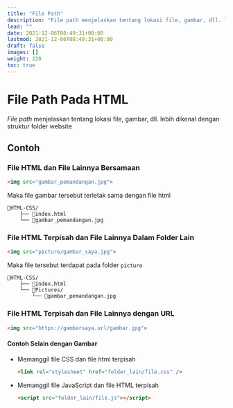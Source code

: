 ```yaml
---
title: "File Path"
description: "File path menjelaskan tentang lokasi file, gambar, dll. lebih dikenal dengan struktur folder website"
lead: ""
date: 2021-12-06T08:49:31+00:00
lastmod: 2021-12-06T08:49:31+00:00
draft: false
images: []
weight: 220
toc: true
---
```

# File Path Pada HTML

*File path* menjelaskan tentang lokasi file, gambar, dll. lebih dikenal dengan struktur folder website

## Contoh

### File HTML dan File Lainnya Bersamaan

```html
<img src="gambar_pemandangan.jpg">
```

Maka file gambar tersebut terletak sama dengan file html

```
📂HTML-CSS/
    ├── 📄index.html
    └── 🚞gambar_pemandangan.jpg
```

### File HTML Terpisah dan File Lainnya Dalam Folder Lain

```html
<img src="picture/gambar_saya.jpg">
```

Maka file tersebut terdapat pada folder ``picture``

```
📂HTML-CSS/
    ├── 📄index.html
    └── 📂Pictures/
        └── 🚞gambar_pemandangan.jpg
```

### File HTML Terpisah dan File Lainnya dengan URL

```html
<img src="https://gambarsaya.url/gambar.jpg">
```

#### Contoh Selain dengan Gambar

- Memanggil file CSS dan file html terpisah

    ```html
    <link rel="stylesheet" href="folder_lain/file.css" />
    ```

- Memanggil file JavaScript dan file HTML terpisah

    ```html
    <script src="folder_lain/file.js"></script>
    ```
